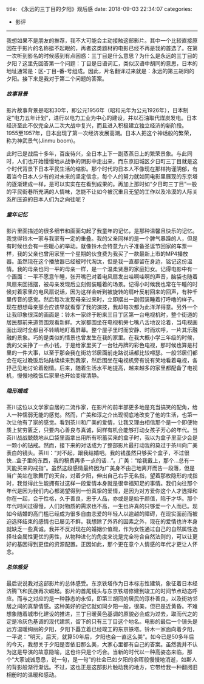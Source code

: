 title: 《永远的三丁目的夕阳》观后感
date: 2018-09-03 22:34:07
categories: 
- 影评

---

我想如果不是朋友的推荐，我不大可能会主动接触这部影片。其中一个比较直接原因在于影片的名称挺不起眼的，再者这类题材的电影已经不再是我的首选了。在第一次听到影名的时候感到有点困惑：三丁目是什么意思？为什么是永远的三丁目的夕阳？这里先回答第一个问题：丁目是日语词汇，类似汉语中胡同的意思，日本的地址通常是：区-丁目-番-号组成。因此，片名翻译过来就是：永远的第三胡同的夕阳。接下来是我对于第二个问题的答案。

##### 故事背景

影片故事背景是昭和30年，即公元1956年（昭和元年为公元1926年），日本制定“电力五年计划”，进行以电力工业为中心的建设，并以石油取代煤炭发电。日本经济至此不仅完全从二次大战中复兴，而且进入积极建立独立经济的新阶段。1955至1957年，日本出现了第一次经济发展高潮。日本人把这个神话般的繁荣，称为神武景气(Jinmu boom)。

此时已是战后十多年，百废待兴，全日本上下一副蒸蒸日上的繁荣景象。与此同时，人们也开始慢慢地从战争的阴影中走出来，而东京旧城区夕日町三丁目就是这个时代背景下日本平民生活的缩影。那个时代的日本人不像现在那样拘谨阴郁，有着当今日本人少有的对未来的坚定信念，每个人的努力就如同电影里展现的东京塔的逐渐建成一样，是可以实实在在看到成果的。再加上那时如“夕日町三丁目”一般的平民街巷所充满的人情味，怎能不让如今被沉重且无望的工作以及冷漠的人际关系所压迫的日本人们为之向往呢？

##### 童年记忆

影片里面描述的很多细节和画面勾起了我童年的记忆，是那种温馨且快乐的记忆。我觉得铃木一家与我家有一定的重叠。我的父亲同样的是一个脾气暴躁的人，但是有时候也会有一些暖心的举动。就像铃木会特意为六子准备圣诞节回家的车票一样，我的父亲也曾用家里一个星期的伙食费为我买了一款最新上市的MP4播放器。虽然现在这个播放器已经被时代淘汰，但是我一直都留在身边，铭记这份温情。我的母亲也同一平的母亲一样，是一个温柔贤惠的家庭妇女。记得电影中有一个画面：一平不愿意午睡，张开嘴巴对着电风扇发出哇啊哇啊的声音，脑袋也随着风扇来回摇摆，被母亲发现后立刻假装睡着的场景。记得小时候我也常在午睡的时候对着家里的电风扇说话，因为这样会听到被旋转的扇叶反射回来的回声，有种千里传音的感觉。然后每次发现母亲过来时，立即摆出一副假装睡着打呼噜的样子。现在想想母亲那会应该早就看穿了我的演技，我却每次都为此洋洋得意。另外一个让我印象很深的画面是：铃木一家终于盼来三目丁区第一台电视机时，整个街道的居民都前来道贺围观看新鲜。大家都围坐在电视机旁七嘴八舌地议论着，当电视画面出现时全都目不转睛地盯着屏幕。整个屋子里时而安静、时而欢呼，一片其乐融融的景象。巧的是类似的情景也曾发生在我的家里。在我大概小学三年级的时候，我的父亲挣了一点小钱，于是给家里买了一台牡丹牌的彩色电视，那时候也算是村里的一件大事，以至于那会我在街坊邻居面前走路说话都比较嘚瑟。一般邻居们都会在吃过晚饭后陆陆续续来到我家，然后围坐在电视机旁有说有笑地看着电视，各抒己见地讨论着剧情。后来，随着生活水平地提高，越来越多的家里都配备了电视机，慢慢地晚饭后家里也开始变得清静。

##### 隐形婚戒

茶川这位以文学家自居的二流作家，在影片的前半部更多地是充当搞笑的配角，给人一种懦弱无能的感觉。然而，广美和淳之介出现彻底地改变了他的生活，也第一次让他有了家的感觉。看到茶川和广美的爱情，让我又理由相信那个是一个即便物质上贫穷匮乏，只要内心善良与真诚，同样有机会能够打动女孩子芳心的年代。当茶川战战兢兢地从口袋里面拿出用所有积蓄买来的盒子时，我以为盒子里至少会是一颗小的钻戒。然而，接下来的对话成为了整部影片最打动我的莫过于茶川向广美表白的镜头。茶川：“对不起，跟我结婚吧。我的钱虽然只够买个盒子，不过很快...盒子里的东西，我的稿费再多一点的话...”。广美：“给我戴上，那个...总有一天能买来的戒指”。虽然这段感情最终因为广美身不由己地离开而告一段落，但是当广美站在歌舞厅的天台，对着夕阳，伸出自己右手无名指，望着那枚隐形的戒指时，我觉得此生能拥有过这样一段爱情本身就是很幸福知足的事情。我们向往那个年代是因为我们内心都渴望得到一份真挚的爱情，是因为对方爱你这个人才选择和你在一起，合于性格，久于善良，忠于人品，亦或是是始于颜值，陷于才华。那个年代时间过得慢，人们对物质的需求也不高，一生也许真的只够爱一个人而已。现如今结婚的高门槛已经成为很多自由恋爱的年轻人以逾越的障碍，在现实面前而被迫选择结束的感情也已屡见不鲜。我想除了外界的因素之外，现在的爱情也许本身就缺乏一些真诚。我并不反对现在的婚姻价值观，作为女性通过自己的自然属性选择社会属性更优的男性，从物种进化的角度来说是完全符合自然法则的，可以让更好的基因得到更佳的资源配置。正因如此，那个更在意个人情感的年代才更让人怀念。

##### 总体感受

最后说说我对这部影片的总体感受。东京铁塔作为日本标志性建筑，象征着日本经济腾飞和民族再次崛起。影片的首尾镜头与东京铁塔修建到竣工的时间节点动态呼应。而与之对应的是一种静态的永恒，即第三胡同的居民的淳朴善良，以及街坊邻居之间的真挚情感。这种美好的记忆就如同夕阳一般，很美，但已是近黄昏。不难想象随着城市化建设的推进，三丁目暖黄色基调的原貌必会成为过去，取而代之的定是冷灰色基调的现代建筑，留下的只有三丁目这个地名。电影的最后一个镜头是远方温暖绚丽的夕阳，夕阳下矗立着已经竣工的东京铁塔。铃木一家面向着夕阳，一平说：“明天，后天，就算50年后，夕阳也会一直这么美”。如今已是50多年后的今天，我想关于夕阳是否依旧那么美，大家心里都有自己的答案。虽然我并不认为这是导演的故意隐喻，这也许只是个巧合。当新的时代以一种高姿态来临，那个“大家诚诚恳恳，说一句，是一句”的社会已如夕阳的余晖般慢慢地消逝，如斯人的背影般渐行渐远。不过，这也正是这部影片触动我的地方，它带给我一种翻阅旧相册时的温暖和感动。

